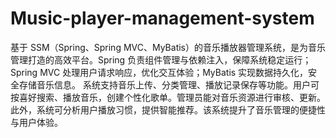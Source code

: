# Music-player-management-system
基于 SSM（Spring、Spring MVC、MyBatis）的音乐播放器管理系统，是为音乐管理打造的高效平台。Spring 负责组件管理与依赖注入，保障系统稳定运行；Spring MVC 处理用户请求响应，优化交互体验；MyBatis 实现数据持久化，安全存储音乐信息。  系统支持音乐上传、分类管理、播放记录保存等功能。用户可按喜好搜索、播放音乐，创建个性化歌单。管理员能对音乐资源进行审核、更新。此外，系统可分析用户播放习惯，提供智能推荐。该系统提升了音乐管理的便捷性与用户体验。 
